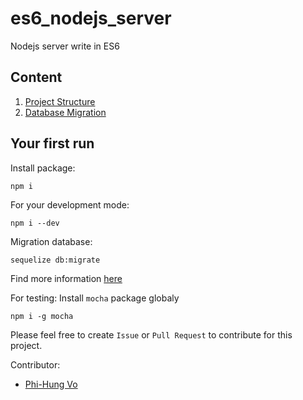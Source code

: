 # es6_nodejs_server
Nodejs server write in ES6

Content
----------------------------------------------------------------------------
1. [Project Structure](/docs/structure.md)
2. [Database Migration](/docs/database.md)

Your first run
----------------------------------------------------------------------------
Install package:
```
npm i
```
For your development mode:
```
npm i --dev
```

Migration database: 
```
sequelize db:migrate
```
Find more information [here](/docs/database.md)

For testing:
Install `mocha` package globaly
```
npm i -g mocha
```

Please feel free to create `Issue` or `Pull Request` to contribute for this project. 

Contributor:
- [Phi-Hung Vo](https://github.com/vophihungvn) 